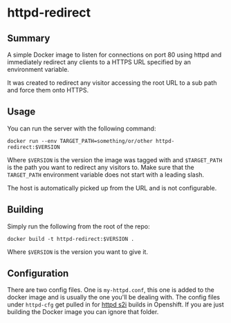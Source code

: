 httpd-redirect
=============

Summary
-------------

A simple Docker image to listen for connections on port 80 using httpd and immediately redirect any clients to a HTTPS URL specified by an environment variable.

It was created to redirect any visitor accessing the root URL to a sub path and force them onto HTTPS.

Usage
-------------

You can run the server with the following command:

    docker run --env TARGET_PATH=something/or/other httpd-redirect:$VERSION

Where `$VERSION` is the version the image was tagged with and `$TARGET_PATH` is the path you want to redirect any visitors to. Make sure that the `TARGET_PATH` environment variable does not start with a leading slash.

The host is automatically picked up from the URL and is not configurable.

Building
-------------

Simply run the following from the root of the repo:

    docker build -t httpd-redirect:$VERSION .

Where `$VERSION` is the version you want to give it.

Configuration
-------------

There are two config files. One is `my-httpd.conf`, this one is added to the docker image and is usually the one you'll be dealing with. The config files under `httpd-cfg` get pulled in for [httpd s2i](https://github.com/openshift/source-to-image) builds in Openshift. If you are just building the Docker image you can ignore that folder.
